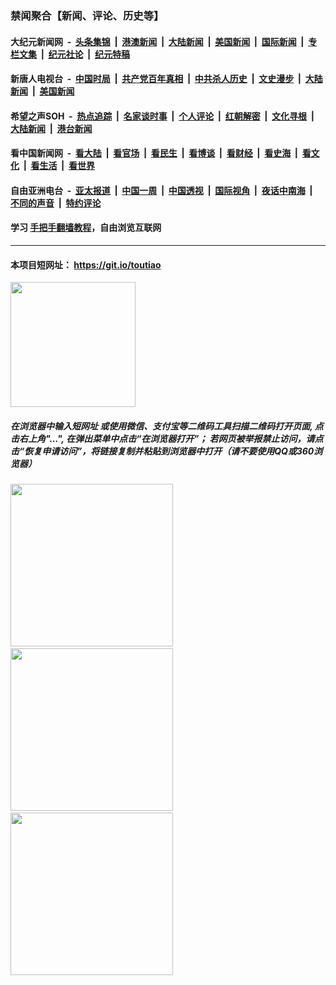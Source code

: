 ### 禁闻聚合【新闻、评论、历史等】

#### 大纪元新闻网 &nbsp;-&nbsp; [头条集锦](indexes/E头条集锦.md?t=03141531) &nbsp;|&nbsp; [港澳新闻](indexes/E港澳新闻.md?t=03141531)  &nbsp;|&nbsp; [大陆新闻](indexes/E大陆新闻.md?t=03141531) &nbsp;|&nbsp; [美国新闻](indexes/E美国新闻.md?t=03141531) &nbsp;|&nbsp; [国际新闻](indexes/E国际新闻.md?t=03141531) &nbsp;|&nbsp; [专栏文集](indexes/E专栏文集.md?t=03141531) &nbsp;|&nbsp; [纪元社论](indexes/E纪元社论.md?t=03141531) &nbsp;|&nbsp; [纪元特稿](indexes/E纪元特稿.md?t=03141531) 

#### 新唐人电视台 &nbsp;-&nbsp; [中国时局](indexes/N中国时局.md?t=03141531) &nbsp;|&nbsp; [共产党百年真相](indexes/N共产党百年真相.md?t=03141531) &nbsp;|&nbsp; [中共杀人历史](indexes/N中共杀人历史.md?t=03141531) &nbsp;|&nbsp; [文史漫步](indexes/N文史漫步.md?t=03141531) &nbsp;|&nbsp; [大陆新闻](indexes/N大陆新闻.md?t=03141531) &nbsp;|&nbsp; [美国新闻](indexes/N美国新闻.md?t=03141531)

#### 希望之声SOH &nbsp;-&nbsp; [热点追踪](indexes/H热点追踪.md?t=03141531) &nbsp;|&nbsp; [名家谈时事](indexes/H名家谈时事.md?t=03141531) &nbsp;|&nbsp; [个人评论](indexes/H个人评论.md?t=03141531)  &nbsp;|&nbsp; [红朝解密](indexes/H红朝解密.md?t=03141531) &nbsp;|&nbsp; [文化寻根](indexes/H文化寻根.md?t=03141531) &nbsp;|&nbsp; [大陆新闻](indexes/H大陆新闻.md?t=03141531) &nbsp;|&nbsp; [港台新闻](indexes/H港台新闻.md?t=03141531)

#### 看中国新闻网 &nbsp;-&nbsp; [看大陆](indexes/S看大陆.md?t=03141531) &nbsp;|&nbsp; [看官场](indexes/S看官场.md?t=03141531) &nbsp;|&nbsp; [看民生](indexes/S看民生.md?t=03141531)  &nbsp;|&nbsp; [看博谈](indexes/S看博谈.md?t=03141531) &nbsp;|&nbsp; [看财经](indexes/S看财经.md?t=03141531) &nbsp;|&nbsp; [看史海](indexes/S看史海.md?t=03141531) &nbsp;|&nbsp; [看文化](indexes/S看文化.md?t=03141531) &nbsp;|&nbsp; [看生活](indexes/S看生活.md?t=03141531) &nbsp;|&nbsp; [看世界](indexes/S看世界.md?t=03141531)

#### 自由亚洲电台 &nbsp;-&nbsp; [亚太报道](indexes/R亚太报道.md?t=03141531) &nbsp;|&nbsp; [中国一周](indexes/R中国一周.md?t=03141531) &nbsp;|&nbsp; [中国透视](indexes/R中国透视.md?t=03141531)  &nbsp;|&nbsp; [国际视角](indexes/R国际视角.md?t=03141531) &nbsp;|&nbsp; [夜话中南海](indexes/R夜话中南海.md?t=03141531) &nbsp;|&nbsp; [不同的声音](indexes/R不同的声音.md?t=03141531) &nbsp;|&nbsp; [特约评论](indexes/R特约评论.md?t=03141531)

#### 学习 [手把手翻墙教程](https://github.com/gfw-breaker/guides/wiki)，自由浏览互联网

----

#### 本项目短网址： https://git.io/toutiao
<img src="https://raw.githubusercontent.com/gfw-breaker/banned-news/master/scripts/img/qr.png" width="200px"/>  

##### 在浏览器中输入短网址 或使用微信、支付宝等二维码工具扫描二维码打开页面, 点击右上角"...", 在弹出菜单中点击“在浏览器打开”； 若网页被举报禁止访问，请点击“恢复申请访问”，将链接复制并粘贴到浏览器中打开（请不要使用QQ或360浏览器）

<img src="https://raw.githubusercontent.com/gfw-breaker/banned-news/master/scripts/img/1.png" width="260px"/> &nbsp; <img src="https://raw.githubusercontent.com/gfw-breaker/banned-news/master/scripts/img/2.png" width="260px"/> &nbsp; <img src="https://raw.githubusercontent.com/gfw-breaker/banned-news/master/scripts/img/3.png" width="260px"/>
